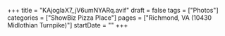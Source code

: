 +++
title = "KAjoglaX7_jV6umNYARq.avif"
draft = false
tags = ["Photos"]
categories = ["ShowBiz Pizza Place"]
pages = ["Richmond, VA (10430 Midlothian Turnpike)"]
startDate = ""
+++
